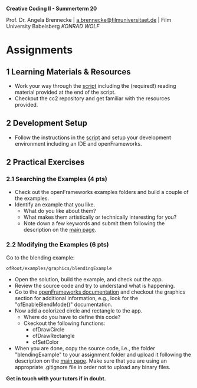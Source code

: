 <!-- ---  
title: Creative Coding II
author: Angela Brennecke
affiliation: Film University Babelsberg KONRAD WOLF
date: Summer term 20
---   -->
**Creative Coding II - Summerterm 20**

Prof. Dr. Angela Brennecke | a.brennecke@filmuniversitaet.de | Film University Babelsberg *KONRAD WOLF*


# Assignments

## 1 Learning Materials & Resources 

- Work your way through the [script](../readme.md) including the (required!) reading material provided at the end of the script.
- Checkout the cc2 repository and get familiar with the resources provided.

## 2 Development Setup 

- Follow the instructions in the [script](../readme.md) and setup your development environment including an IDE and openFrameworks.

## 2 Practical Exercises

### 2.1 Searching the Examples (4 pts)
- Check out the openFrameworks examples folders and build a couple of the examples.
- Identify an example that you like. 
  - What do you like about them? 
  - What makes them artistically or technically interesting for you?
  - Note down a few keywords and submit them following the description on the [main page](../../readme.md).


### 2.2 Modifying the Examples (6 pts)

Go to the blending example:

```
ofRoot/examples/graphics/blendingExample
```

- Open the solution, build the example, and check out the app.
- Review the source code and try to understand what is happening.
- Go to the [openFrameworks documentation](https://openframeworks.cc/documentation/) and checkout the graphics section for additional information, e.g., look for the "ofEnableBlendMode()" documentation.
- Now add a colorized circle and rectangle to the app. 
  - Where do you have to define this code?
  - Ckeckout the following functions:
    - ofDrawCircle
    - ofDrawRectangle
    - ofSetColor
- When you are done, copy the source code, i.e., the folder "blendingExample" to your assignment folder and upload it following the description on the [main page](../../readme.md). Make sure that you are using an appropriate .gitignore file in order not to upload any binary files.  



**Get in touch with your tutors if in doubt.**